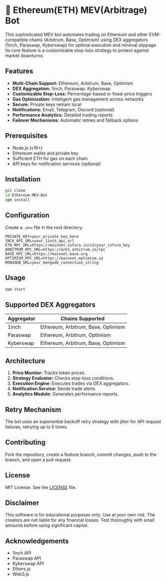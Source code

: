 # 🤖 Ethereum(ETH) MEV(Arbitrage) Bot

This sophisticated MEV bot automates trading on Ethereum and other EVM-compatible chains (Arbitrum, Base, Optimism) using DEX aggregators (1inch, Paraswap, Kyberswap) for optimal execution and minimal slippage.  Its core feature is a customizable stop-loss strategy to protect against market downturns.

## Features

* **Multi-Chain Support:** Ethereum, Arbitrum, Base, Optimism
* **DEX Aggregation:** 1inch, Paraswap, Kyberswap
* **Customizable Stop-Loss:** Percentage-based or fixed-price triggers
* **Gas Optimization:** Intelligent gas management across networks
* **Secure:** Private keys remain local
* **Notifications:** Email, Telegram, Discord (optional)
* **Performance Analytics:** Detailed trading reports
* **Failover Mechanisms:** Automatic retries and fallback options

## Prerequisites

* Node.js (v16+)
* Ethereum wallet and private key
* Sufficient ETH for gas on each chain
* API keys for notification services (optional)

## Installation

```bash
git clone
cd Ethereum-MEV-Bot
npm install
```

## Configuration

Create a `.env` file in the root directory:

```
PRIVATE_KEY=your_private_key_here
INCH_API_URL=your_1inch_api_url
ETH_RPC_URL=https://mainnet.infura.io/v3/your_infura_key
ARBITRUM_RPC_URL=https://arb1.arbitrum.io/rpc
BASE_RPC_URL=https://mainnet.base.org
OPTIMISM_RPC_URL=https://mainnet.optimism.io
MONGODB_URL=your_mongodb_connection_string
```

## Usage

```bash
npm start
```

## Supported DEX Aggregators

| Aggregator | Chains Supported |
|---|---|
| 1inch | Ethereum, Arbitrum, Base, Optimism |
| Paraswap | Ethereum, Arbitrum, Optimism |
| Kyberswap | Ethereum, Arbitrum, Base, Optimism |


## Architecture

1. **Price Monitor:** Tracks token prices.
2. **Strategy Evaluator:** Checks stop-loss conditions.
3. **Execution Engine:** Executes trades via DEX aggregators.
4. **Notification Service:** Sends trade alerts.
5. **Analytics Module:** Generates performance reports.

## Retry Mechanism

The bot uses an exponential backoff retry strategy with jitter for API request failures, retrying up to 5 times.


## Contributing

Fork the repository, create a feature branch, commit changes, push to the branch, and open a pull request.

## License

MIT License. See the [LICENSE](LICENSE) file.

## Disclaimer

This software is for educational purposes only. Use at your own risk.  The creators are not liable for any financial losses.  Test thoroughly with small amounts before using significant capital.

## Acknowledgements

* 1inch API
* Paraswap API
* Kyberswap API
* Ethers.js
* Web3.js
